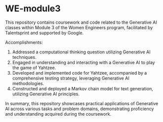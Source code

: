 # WE-module3
This repository contains coursework and code related to the Generative AI classes within Module 3 of the Women Engineers program, facilitated by Talentsprint and supported by Google.

Accomplishments:
1. Addressed a computational thinking question utilizing Generative AI techniques.
2. Engaged in understanding and interacting with a Generative AI to play the game of Yahtzee.
3. Developed and implemented code for Yahtzee, accompanied by a comprehensive testing strategy, leveraging Generative AI methodologies.
4. Constructed and deployed a Markov chain model for text generation, utilizing Generative AI principles.

In summary, this repository showcases practical applications of Generative AI across various tasks and problem domains, demonstrating proficiency and understanding acquired during the coursework.
